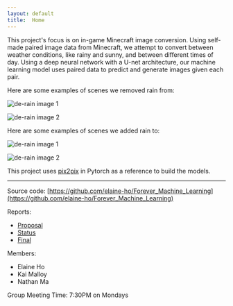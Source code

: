 ```yaml
---
layout: default
title:  Home
---
```


This project's focus is on in-game Minecraft image conversion. Using self-made paired image data from Minecraft, we attempt to convert between weather conditions, like rainy and sunny, and between different times of day. Using a deep neural network with a U-net architecture, our machine learning model uses paired data to predict and generate images given each pair.

Here are some examples of scenes we removed rain from: 

![de-rain image 1](/images/derain6.png)

![de-rain image 2](/images/derain1.png)

Here are some examples of scenes we added rain to:

![de-rain image 1](/images/rain2.png)

![de-rain image 2](/images/rain3.png)

This project uses [pix2pix](https://github.com/junyanz/pytorch-CycleGAN-and-pix2pix/) in Pytorch as a reference to build the models. 

---

Source code: [https://github.com/elaine-ho/Forever_Machine_Learning](https://github.com/elaine-ho/Forever_Machine_Learning)

Reports:

- [Proposal](proposal.html)
- [Status](status.html)
- [Final](final.html)

Members:

- Elaine Ho
- Kai Malloy
- Nathan Ma

Group Meeting Time: 7:30PM on Mondays
